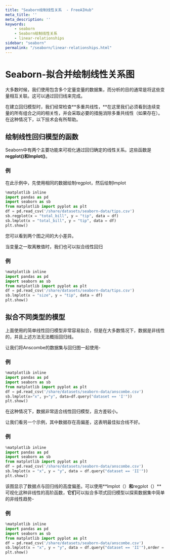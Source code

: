 ```yaml
---
title: "Seaborn绘制线性关系  - FreeAIHub"
meta_title: ''
meta_description: ''
keywords: 
    - seaborn
    - Seaborn绘制线性关系 
    - linear-relationships
sidebar: "seaborn"
permalink: "/seaborn/linear-relationships.html"
---
```

# Seaborn-拟合并绘制线性关系图

大多数时候，我们使用包含多个定量变量的数据集，而分析的目的通常是将这些变量相互关联。这可以通过回归线来完成。

在建立回归模型时，我们经常检查**多重共线性，**在这里我们必须看到连续变量的所有组合之间的相关性，并会采取必要的措施消除多重共线性（如果存在）。在这种情况下，以下技术会有所帮助。

## 绘制线性回归模型的函数

Seaborn中有两个主要功能来可视化通过回归确定的线性关系。这些函数是**regplot()**和**lmplot()**。

### 例

在此示例中，先使用相同的数据绘制regplot，然后绘制lmplot

```python
%matplotlib inline
import pandas as pd
import seaborn as sb
from matplotlib import pyplot as plt
df = pd.read_csv('/share/datasets/seaborn-data/tips.csv')
sb.regplot(x = "total_bill", y = "tip", data = df)
sb.lmplot(x = "total_bill", y = "tip", data = df)
plt.show()
```
您可以看到两个图之间的大小差异。


当变量之一取离散值时，我们也可以拟合线性回归

### 例

```python
%matplotlib inline
import pandas as pd
import seaborn as sb
from matplotlib import pyplot as plt
df = pd.read_csv('/share/datasets/seaborn-data/tips.csv')
sb.lmplot(x = "size", y = "tip", data = df)
plt.show()
```


## 拟合不同类型的模型

上面使用的简单线性回归模型非常容易拟合，但是在大多数情况下，数据是非线性的，并且上述方法无法概括回归线。

让我们将Anscombe的数据集与回归图一起使用-

### 例

```python
%matplotlib inline
import pandas as pd
import seaborn as sb
from matplotlib import pyplot as plt
df = pd.read_csv('/share/datasets/seaborn-data/anscombe.csv')
sb.lmplot(x="x", y="y", data=df.query("dataset == 'I'"))
plt.show()
```


在这种情况下，数据非常适合线性回归模型，且方差较小。

让我们看另一个示例，其中数据存在高偏差，这表明最佳拟合线不好。

### 例

```python
%matplotlib inline
import pandas as pd
import seaborn as sb
from matplotlib import pyplot as plt
df = pd.read_csv('/share/datasets/seaborn-data/anscombe.csv')
sb.lmplot(x = "x", y = "y", data = df.query("dataset == 'II'"))
plt.show()
```


该图显示了数据点与回归线的高度偏差。可以使用**lmplot（）**和**regplot（）**可视化这种非线性的高阶函数，**它们**可以拟合多项式回归模型以探索数据集中简单的非线性趋势-

### 例

```python
%matplotlib inline
import pandas as pd
import seaborn as sb
from matplotlib import pyplot as plt
df = pd.read_csv('/share/datasets/seaborn-data/anscombe.csv')
sb.lmplot(x = "x", y = "y", data = df.query("dataset == 'II'"),order = 2)
plt.show()
```
<code class=backend-type backend-type=free></code>
<code class=gatsby-kernelname data-language=python></code>
<script type="text/javascript" src="https://cdn.freeaihub.com/asset/js/cell.js"></script>
